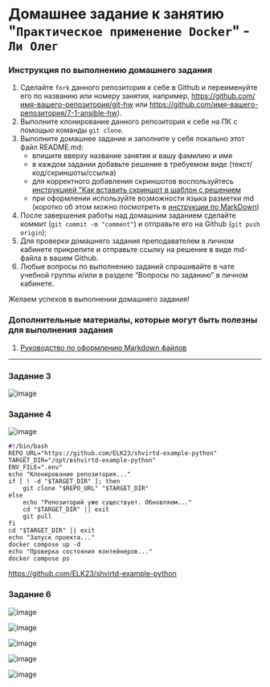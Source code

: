 # Домашнее задание к занятию "`Практическое применение Docker`" - `Ли Олег`


### Инструкция по выполнению домашнего задания

   1. Сделайте `fork` данного репозитория к себе в Github и переименуйте его по названию или номеру занятия, например, https://github.com/имя-вашего-репозитория/git-hw или  https://github.com/имя-вашего-репозитория/7-1-ansible-hw).
   2. Выполните клонирование данного репозитория к себе на ПК с помощью команды `git clone`.
   3. Выполните домашнее задание и заполните у себя локально этот файл README.md:
      - впишите вверху название занятия и вашу фамилию и имя
      - в каждом задании добавьте решение в требуемом виде (текст/код/скриншоты/ссылка)
      - для корректного добавления скриншотов воспользуйтесь [инструкцией "Как вставить скриншот в шаблон с решением](https://github.com/netology-code/sys-pattern-homework/blob/main/screen-instruction.md)
      - при оформлении используйте возможности языка разметки md (коротко об этом можно посмотреть в [инструкции  по MarkDown](https://github.com/netology-code/sys-pattern-homework/blob/main/md-instruction.md))
   4. После завершения работы над домашним заданием сделайте коммит (`git commit -m "comment"`) и отправьте его на Github (`git push origin`);
   5. Для проверки домашнего задания преподавателем в личном кабинете прикрепите и отправьте ссылку на решение в виде md-файла в вашем Github.
   6. Любые вопросы по выполнению заданий спрашивайте в чате учебной группы и/или в разделе “Вопросы по заданию” в личном кабинете.
   
Желаем успехов в выполнении домашнего задания!
   
### Дополнительные материалы, которые могут быть полезны для выполнения задания

1. [Руководство по оформлению Markdown файлов](https://gist.github.com/Jekins/2bf2d0638163f1294637#Code)

---

### Задание 3

![image](https://github.com/user-attachments/assets/f1c447c4-e69b-45a4-be9c-03a5bc78c4ac)




### Задание 4

![image](https://github.com/user-attachments/assets/803a0499-aa8e-4a42-bc53-59b01756122b)

```
#!/bin/bash
REPO_URL="https://github.com/ELK23/shvirtd-example-python"
TARGET_DIR="/opt/вshvirtd-example-python"
ENV_FILE=".env"
echo "Клонирование репозитория..."
if [ ! -d "$TARGET_DIR" ]; then
    git clone "$REPO_URL" "$TARGET_DIR"
else
    echo "Репозиторий уже существует. Обновляем..."
    cd "$TARGET_DIR" || exit
    git pull
fi
cd "$TARGET_DIR" || exit
echo "Запуск проекта..."
docker compose up -d
echo "Проверка состояния контейнеров..."
docker compose ps
```
https://github.com/ELK23/shvirtd-example-python

### Задание 6
![image](https://github.com/user-attachments/assets/1fcc37d9-3501-4dc3-98b5-c49a5902ebdb)

![image](https://github.com/user-attachments/assets/a671e191-9adf-4df4-bcb9-45038b54398a)

![image](https://github.com/user-attachments/assets/7e7c7370-cc5b-4df0-b337-035716340672)

![image](https://github.com/user-attachments/assets/7005cbd3-4677-4172-90f7-50694154109b)


![image](https://github.com/user-attachments/assets/128692f8-7366-4ded-bd72-9fede147358f)











